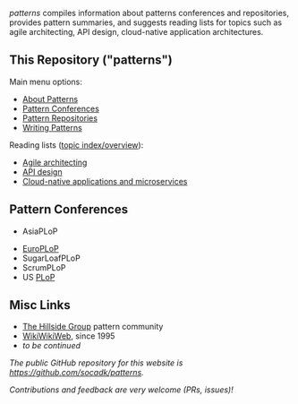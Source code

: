 <!-- ---
title: Home
---
-->

*patterns* compiles information about patterns conferences and repositories, provides pattern summaries, and suggests reading lists for topics such as agile architecting, API design, cloud-native application architectures. 

## This Repository ("patterns")

Main menu options:

* [About Patterns](./about)
* [Pattern Conferences](./conferences)
* [Pattern Repositories](./repositories)
* [Writing Patterns](./writing/authoring.html)
  
Reading lists ([topic index/overview](./reading-lists/)): 

* [Agile architecting](./reading-lists/agile-architecture.html)
* [API design](./reading-lists/api-design.html)
* [Cloud-native applications and microservices](./reading-lists/cloud-native-microservices.md)

## Pattern Conferences 

* AsiaPLoP
<!-- * ChiliPLoP -->
* [EuroPLoP](./conferences/EuroPLoP/)
* SugarLoafPLoP
* ScrumPLoP
* US [PLoP](./conferences/PLoP/)
<!-- * Viking Plop -->

## Misc Links

* [The Hillside Group](https://hillside.net/) pattern community
* [WikiWikiWeb](https://wiki.c2.com/), since 1995 <!-- PPP: <http://c2.com/ppr/> -->
* *to be continued*

*The public GitHub repository for this website is <https://github.com/socadk/patterns>.* 

*Contributions and feedback are very welcome (PRs, issues)!*